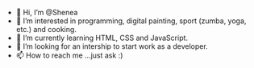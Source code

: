 - 👋 Hi, I’m @Shenea
- 👀 I’m interested in programming, digital painting, sport (zumba, yoga, etc.) and cooking.
- 🌱 I’m currently learning HTML, CSS and JavaScript.
- 💞️ I’m looking for an intership to start work as a developer. 
- 📫 How to reach me ...just ask :)

<!---
Shenea/Shenea is a ✨ special ✨ repository because its `README.md` (this file) appears on your GitHub profile.
You can click the Preview link to take a look at your changes.
--->
